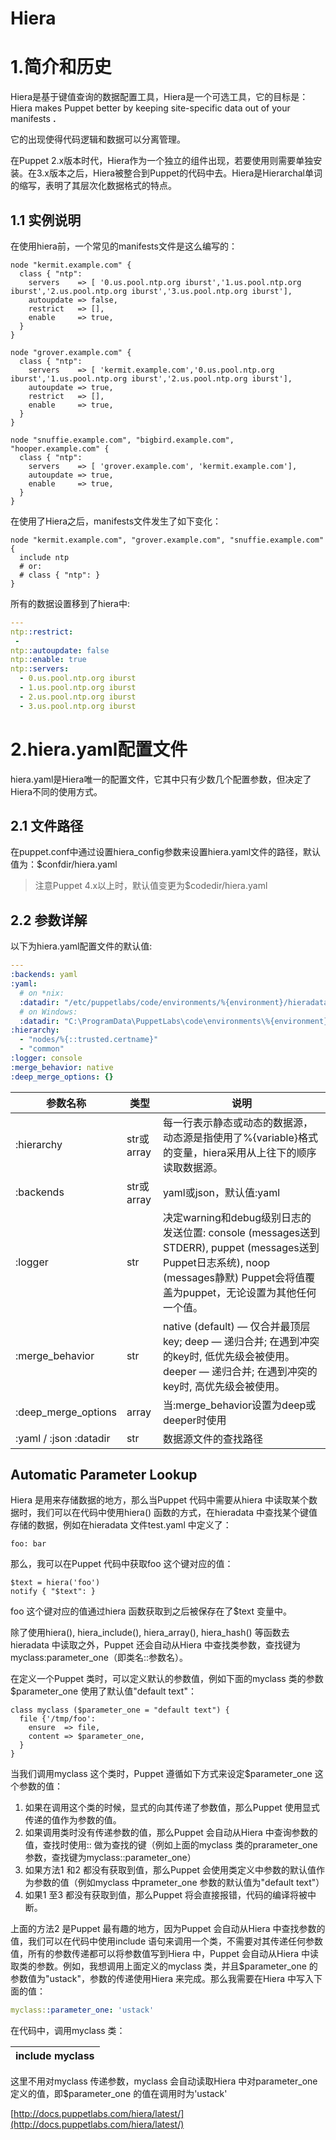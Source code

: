 # Hiera

# 1.简介和历史

Hiera是基于键值查询的数据配置工具，Hiera是一个可选工具，它的目标是：Hiera makes Puppet better by keeping site-specific data out of your manifests **.**

它的出现使得代码逻辑和数据可以分离管理。

在Puppet 2.x版本时代，Hiera作为一个独立的组件出现，若要使用则需要单独安装。在3.x版本之后，Hiera被整合到Puppet的代码中去。Hiera是Hierarchal单词的缩写，表明了其层次化数据格式的特点。

## 1.1 实例说明

在使用hiera前，一个常见的manifests文件是这么编写的：
```puppet
node "kermit.example.com" {
  class { "ntp":
    servers    => [ '0.us.pool.ntp.org iburst','1.us.pool.ntp.org iburst','2.us.pool.ntp.org iburst','3.us.pool.ntp.org iburst'],
    autoupdate => false,
    restrict   => [],
    enable     => true,
  }
}
 
node "grover.example.com" {
  class { "ntp":
    servers    => [ 'kermit.example.com','0.us.pool.ntp.org iburst','1.us.pool.ntp.org iburst','2.us.pool.ntp.org iburst'],
    autoupdate => true,
    restrict   => [],
    enable     => true,
  }
}
 
node "snuffie.example.com", "bigbird.example.com", "hooper.example.com" {
  class { "ntp":
    servers    => [ 'grover.example.com', 'kermit.example.com'],
    autoupdate => true,
    enable     => true,
  }
}
```

在使用了Hiera之后，manifests文件发生了如下变化：

```puppet
node "kermit.example.com", "grover.example.com", "snuffie.example.com" {
  include ntp
  # or:
  # class { "ntp": }
}
```


所有的数据设置移到了hiera中:

```yaml
---
ntp::restrict:
 -
ntp::autoupdate: false
ntp::enable: true
ntp::servers:
  - 0.us.pool.ntp.org iburst
  - 1.us.pool.ntp.org iburst
  - 2.us.pool.ntp.org iburst
  - 3.us.pool.ntp.org iburst
```

# 2.hiera.yaml配置文件

hiera.yaml是Hiera唯一的配置文件，它其中只有少数几个配置参数，但决定了Hiera不同的使用方式。

## 2.1 文件路径

在puppet.conf中通过设置hiera\_config参数来设置hiera.yaml文件的路径，默认值为：$confdir/hiera.yaml      

> 注意Puppet 4.x以上时，默认值变更为$codedir/hiera.yaml

## 2.2 参数详解

以下为hiera.yaml配置文件的默认值:

```yaml
---
:backends: yaml
:yaml:
  # on *nix:
  :datadir: "/etc/puppetlabs/code/environments/%{environment}/hieradata"
  # on Windows:
  :datadir: "C:\ProgramData\PuppetLabs\code\environments\%{environment}\hieradata"
:hierarchy:
  - "nodes/%{::trusted.certname}"
  - "common"
:logger: console
:merge_behavior: native
:deep_merge_options: {}
```



| 参数名称 | 类型 | 说明 |
| --- | --- | --- |
| :hierarchy | str或array | 每一行表示静态或动态的数据源，动态源是指使用了%{variable}格式的变量，hiera采用从上往下的顺序读取数据源。 |
| :backends | str或array | yaml或json，默认值:yaml |
| :logger | str | 决定warning和debug级别日志的发送位置: console (messages送到STDERR), puppet (messages送到Puppet日志系统), noop (messages静默) Puppet会将值覆盖为puppet，无论设置为其他任何一个值。|
| :merge_behavior [ ](http://docs.puppetlabs.com/hiera/3.0/configuring.html#mergebehavior) | str | native (default) — 仅合并最顶层key; deep — 递归合并; 在遇到冲突的key时, 低优先级会被使用。deeper — 递归合并; 在遇到冲突的key时, 高优先级会被使用。|
| :deep\_merge\_options | array | 当:merge\_behavior设置为deep或deeper时使用 |
| :yaml / :json :datadir | str |  数据源文件的查找路径 |

## Automatic Parameter Lookup

Hiera 是用来存储数据的地方，那么当Puppet 代码中需要从hiera 中读取某个数据时，我们可以在代码中使用hiera() 函数的方式，在hieradata 中查找某个键值存储的数据，例如在hieradata 文件test.yaml 中定义了：

``` foo: bar ```

那么，我可以在Puppet 代码中获取foo 这个键对应的值：

```puppet
$text = hiera('foo')
notify { "$text": }
```

foo 这个键对应的值通过hiera 函数获取到之后被保存在了$text 变量中。

除了使用hiera(), hiera\_include(), hiera\_array(), hiera\_hash() 等函数去hieradata 中读取之外，Puppet 还会自动从Hiera 中查找类参数，查找键为myclass:parameter\_one（即类名::参数名）。

在定义一个Puppet 类时，可以定义默认的参数值，例如下面的myclass 类的参数$parameter\_one 使用了默认值"default text"：

```puppet
class myclass ($parameter_one = "default text") {
  file {'/tmp/foo':
    ensure  => file,
    content => $parameter_one,
  }
}
```

当我们调用myclass 这个类时，Puppet 遵循如下方式来设定$parameter_one 这个参数的值：

 1. 如果在调用这个类的时候，显式的向其传递了参数值，那么Puppet 使用显式传递的值作为参数的值。
 2. 如果调用类时没有传递参数的值，那么Puppet 会自动从Hiera 中查询参数的值，查找时使用<CLASS NAME>::<PARAMETER NAME> 做为查找的键（例如上面的myclass 类的prarameter\_one 参数，查找键为myclass::parameter\_one）
 3. 如果方法1 和2 都没有获取到值，那么Puppet 会使用类定义中参数的默认值作为参数的值（例如myclass 中prameter\_one 参数的默认值为"default text"）
 4. 如果1 至3 都没有获取到值，那么Puppet 将会直接报错，代码的编译将被中断。

上面的方法2 是Puppet 最有趣的地方，因为Puppet 会自动从Hiera 中查找参数的值，我们可以在代码中使用include 语句来调用一个类，不需要对其传递任何参数值，所有的参数传递都可以将参数值写到Hiera 中，Puppet 会自动从Hiera 中读取类的参数。例如，我想调用上面定义的myclass 类，并且$parameter\_one 的参数值为"ustack"，参数的传递使用Hiera 来完成。那么我需要在Hiera 中写入下面的值：

```yaml
myclass::parameter_one: 'ustack'
```

在代码中，调用myclass 类：

| include myclass |
| --- |

这里不用对myclass 传递参数，myclass 会自动读取Hiera 中对parameter\_one 定义的值，即$parameter\_one 的值在调用时为'ustack'



[http://docs.puppetlabs.com/hiera/latest/](http://docs.puppetlabs.com/hiera/latest/)
